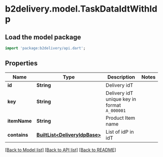 # b2delivery.model.TaskDataIdtWithIdp

## Load the model package
```dart
import 'package:b2delivery/api.dart';
```

## Properties
Name | Type | Description | Notes
------------ | ------------- | ------------- | -------------
**id** | **String** | Delivery idT | 
**key** | **String** | Delivery idT unique key in format `A_000001` | 
**itemName** | **String** | Product Item name | 
**contains** | [**BuiltList&lt;DeliveryIdpBase&gt;**](DeliveryIdpBase.md) | List of idP in idT | 

[[Back to Model list]](../README.md#documentation-for-models) [[Back to API list]](../README.md#documentation-for-api-endpoints) [[Back to README]](../README.md)


